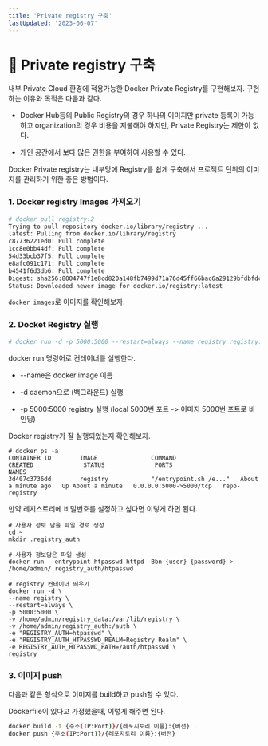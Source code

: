 ```yaml
---
title: 'Private registry 구축'
lastUpdated: '2023-06-07'
---
```


# 🐳 Private registry 구축

내부 Private Cloud 환경에 적용가능한 Docker Private Registry를 구현해보자. 구현하는 이유와 목적은 다음과 같다.

- Docker Hub등의 Public Registry의 경우 하나의 이미지만 private 등록이 가능하고 organization의 경우 비용을 지불해야 하지만, Private Registry는 제한이 없다.

- 개인 공간에서 보다 많은 권한을 부여하여 사용할 수 있다.

Docker Private registry는 내부망에 Registry를 쉽게 구축해서 프로젝트 단위의 이미지를 관리하기 위한 좋은 방법이다.

### 1. Docker registry Images 가져오기

```bash
# docker pull registry:2
Trying to pull repository docker.io/library/registry ... 
latest: Pulling from docker.io/library/registry
c87736221ed0: Pull complete 
1cc8e0bb44df: Pull complete 
54d33bcb37f5: Pull complete 
e8afc091c171: Pull complete 
b4541f6d3db6: Pull complete 
Digest: sha256:8004747f1e8cd820a148fb7499d71a76d45ff66bac6a29129bfdbfdc0154d146
Status: Downloaded newer image for docker.io/registry:latest
```

`docker images`로 이미지를 확인해보자.

### 2. Docket Registry 실행

```bash
# docker run -d -p 5000:5000 --restart=always --name registry registry:2
```

docker run 명령어로 컨테이너를 실행한다.

- --name은 docker image 이름

- -d daemon으로 (백그라운드) 실행

- -p 5000:5000 registry 실행 (local 5000번 포트 -> 이미지 5000번 포트로 바인딩)

Docker registry가 잘 실행되었는지 확인해보자.

```
# docker ps -a
CONTAINER ID        IMAGE               COMMAND                  CREATED              STATUS              PORTS                    NAMES
3d407c3736dd        registry            "/entrypoint.sh /e..."   About a minute ago   Up About a minute   0.0.0.0:5000->5000/tcp   repo-registry
```

만약 레지스트리에 비밀번호를 설정하고 싶다면 이렇게 하면 된다.

```
# 사용자 정보 담을 파일 경로 생성
cd ~
mkdir .registry_auth
      
# 사용자 정보담은 파일 생성
docker run --entrypoint htpasswd httpd -Bbn {user} {password} > /home/admin/.registry_auth/htpasswd
      
# registry 컨테이너 띄우기
docker run -d \
--name registry \
--restart=always \
-p 5000:5000 \
-v /home/admin/registry_data:/var/lib/registry \
-v /home/admin/registry_auth:/auth \
-e "REGISTRY_AUTH=htpasswd" \
-e "REGISTRY_AUTH_HTPASSWD_REALM=Registry Realm" \
-e REGISTRY_AUTH_HTPASSWD_PATH=/auth/htpasswd \
registry
```

### 3. 이미지 push

다음과 같은 형식으로 이미지를 build하고 push할 수 있다.

Dockerfile이 있다고 가정했을때, 이렇게 해주면 된다.

```bash
docker build -t {주소(IP:Port)}/{레포지토리 이름}:{버전} .
docker push {주소(IP:Port)}/{레포지토리 이름}:{버전}
```
